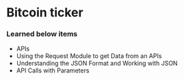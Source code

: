 # Bitcoin ticker
### Learned below items
* APIs
* Using the Request Module to get Data from an APIs
* Understanding the JSON Format and Working with JSON
* API Calls with Parameters
